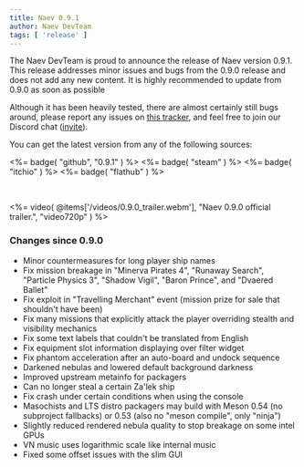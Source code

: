 ```yaml
---
title: Naev 0.9.1
author: Naev DevTeam
tags: [ 'release' ]
---
```


The Naev DevTeam is proud to announce the release of Naev version 0.9.1. This
release addresses minor issues and bugs from the 0.9.0 release and does not add
any new content. It is highly recommended to update from 0.9.0 as soon as possible

Although it has been heavily tested, there are almost certainly still bugs
around, please report any issues on [this
tracker](https://github.com/naev/naev/issues), and feel free to join our
Discord chat ([invite](https://discord.com/invite/nd2M5BR)).

You can get the latest version from any of the following sources:

<%= badge( "github", "0.9.1" ) %> 
<%= badge( "steam" ) %> 
<%= badge( "itchio" ) %> 
<%= badge( "flathub" ) %>

<br>

<%= video( @items['/videos/0.9.0_trailer.webm'], "Naev 0.9.0 official trailer.", "video720p" ) %>

### Changes since 0.9.0
* Minor countermeasures for long player ship names
* Fix mission breakage in "Minerva Pirates 4", "Runaway Search", "Particle Physics 3", "Shadow Vigil", "Baron Prince", and "Dvaered Ballet"
* Fix exploit in "Travelling Merchant" event (mission prize for sale that shouldn't have been)
* Fix many missions that explicitly attack the player overriding stealth and visibility mechanics
* Fix some text labels that couldn't be translated from English
* Fix equipment slot information displaying over filter widget
* Fix phantom acceleration after an auto-board and undock sequence
* Darkened nebulas and lowered default background darkness
* Improved upstream metainfo for packagers
* Can no longer steal a certain Za'lek ship
* Fix crash under certain conditions when using the console
* Masochists and LTS distro packagers may build with Meson 0.54 (no subproject fallbacks) or 0.53 (also no "meson compile", only "ninja")
* Slightly reduced rendered nebula quality to stop breakage on some intel GPUs
* VN music uses logarithmic scale like internal music
* Fixed some offset issues with the slim GUI
